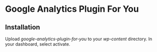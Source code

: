 # Google Analytics Plugin For You

## Installation
Upload *google-analytics-plugin-for-you* to your *wp-content* directory. In your dashboard, select activate.
